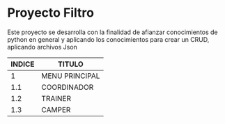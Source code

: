 # Proyecto Filtro 
Este proyecto se desarrolla con la finalidad de afianzar conocimientos de python en general y aplicando los conocimientos para crear un CRUD, aplicando archivos Json

|  INDICE  |  TITULO  |
|--|--|
| 1 | MENU PRINCIPAL | 
|1.1| COORDINADOR    |
|1.2| TRAINER        |
|1.3| CAMPER         |
